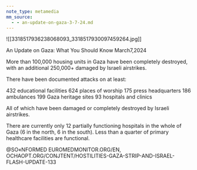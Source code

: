 ```yaml
---
note_type: metamedia
mm_source:
  - - an-update-on-gaza-3-7-24.md
---
```


![[3318517936238068093_3318517930097459264.jpg]]

An Update on Gaza:
What You Should Know
March7,2024

More than 100,000 housing units in Gaza
have been completely destroyed, with an
additional 250,000+ damaged by Israeli
airstrikes.

There have been documented attacks on at least:

432 educational facilities 624 places of worship
175 press headquarters 186 ambulances
199 Gaza heritage sites 93 hospitals and clinics

All of which have been damaged or completely destroyed by Israeli airstrikes.

There are currently only 12 partially functioning hospitals in
the whole of Gaza (6 in the north, 6 in the south). Less than
a quarter of primary healthcare facilities are functional.

@SO«NFORMED
EUROMEDMONITOR.ORG/EN, OCHAOPT.ORG/CONJTENT/HOSTILITIES-GAZA-STRIP-AND-ISRAEL-FLASH-UPDATE-133

